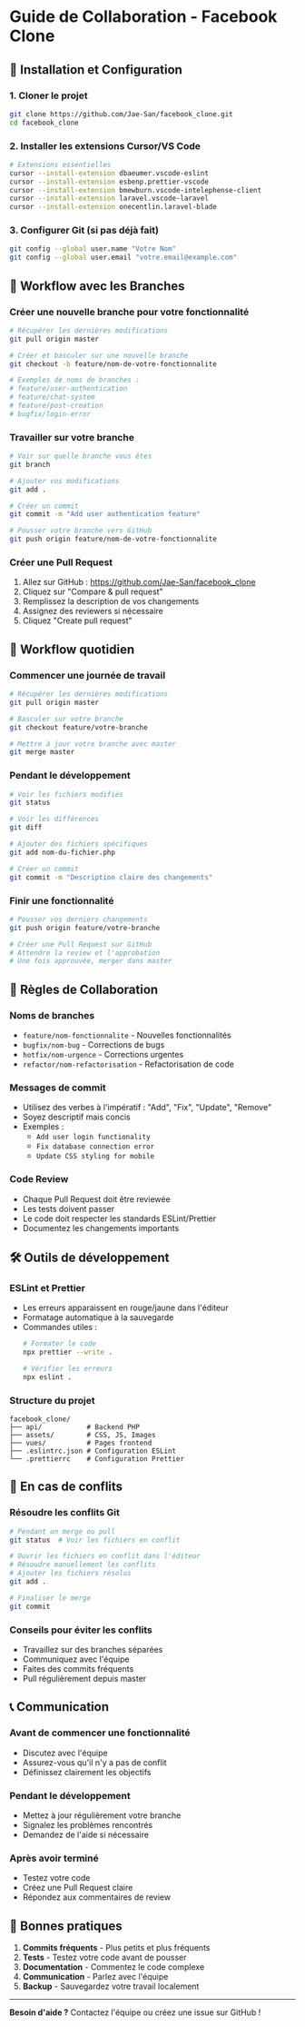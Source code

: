 # Guide de Collaboration - Facebook Clone

## 🚀 Installation et Configuration

### 1. Cloner le projet
```bash
git clone https://github.com/Jae-San/facebook_clone.git
cd facebook_clone
```

### 2. Installer les extensions Cursor/VS Code
```bash
# Extensions essentielles
cursor --install-extension dbaeumer.vscode-eslint
cursor --install-extension esbenp.prettier-vscode
cursor --install-extension bmewburn.vscode-intelephense-client
cursor --install-extension laravel.vscode-laravel
cursor --install-extension onecentlin.laravel-blade
```

### 3. Configurer Git (si pas déjà fait)
```bash
git config --global user.name "Votre Nom"
git config --global user.email "votre.email@example.com"
```

## 🌿 Workflow avec les Branches

### Créer une nouvelle branche pour votre fonctionnalité
```bash
# Récupérer les dernières modifications
git pull origin master

# Créer et basculer sur une nouvelle branche
git checkout -b feature/nom-de-votre-fonctionnalite

# Exemples de noms de branches :
# feature/user-authentication
# feature/chat-system
# feature/post-creation
# bugfix/login-error
```

### Travailler sur votre branche
```bash
# Voir sur quelle branche vous êtes
git branch

# Ajouter vos modifications
git add .

# Créer un commit
git commit -m "Add user authentication feature"

# Pousser votre branche vers GitHub
git push origin feature/nom-de-votre-fonctionnalite
```

### Créer une Pull Request
1. Allez sur GitHub : https://github.com/Jae-San/facebook_clone
2. Cliquez sur "Compare & pull request"
3. Remplissez la description de vos changements
4. Assignez des reviewers si nécessaire
5. Cliquez "Create pull request"

## 🔄 Workflow quotidien

### Commencer une journée de travail
```bash
# Récupérer les dernières modifications
git pull origin master

# Basculer sur votre branche
git checkout feature/votre-branche

# Mettre à jour votre branche avec master
git merge master
```

### Pendant le développement
```bash
# Voir les fichiers modifiés
git status

# Voir les différences
git diff

# Ajouter des fichiers spécifiques
git add nom-du-fichier.php

# Créer un commit
git commit -m "Description claire des changements"
```

### Finir une fonctionnalité
```bash
# Pousser vos derniers changements
git push origin feature/votre-branche

# Créer une Pull Request sur GitHub
# Attendre la review et l'approbation
# Une fois approuvée, merger dans master
```

## 🎯 Règles de Collaboration

### Noms de branches
- `feature/nom-fonctionnalite` - Nouvelles fonctionnalités
- `bugfix/nom-bug` - Corrections de bugs
- `hotfix/nom-urgence` - Corrections urgentes
- `refactor/nom-refactorisation` - Refactorisation de code

### Messages de commit
- Utilisez des verbes à l'impératif : "Add", "Fix", "Update", "Remove"
- Soyez descriptif mais concis
- Exemples :
  - `Add user login functionality`
  - `Fix database connection error`
  - `Update CSS styling for mobile`

### Code Review
- Chaque Pull Request doit être reviewée
- Les tests doivent passer
- Le code doit respecter les standards ESLint/Prettier
- Documentez les changements importants

## 🛠️ Outils de développement

### ESLint et Prettier
- Les erreurs apparaissent en rouge/jaune dans l'éditeur
- Formatage automatique à la sauvegarde
- Commandes utiles :
  ```bash
  # Formater le code
  npx prettier --write .
  
  # Vérifier les erreurs
  npx eslint .
  ```

### Structure du projet
```
facebook_clone/
├── api/           # Backend PHP
├── assets/        # CSS, JS, Images
├── vues/          # Pages frontend
├── .eslintrc.json # Configuration ESLint
└── .prettierrc    # Configuration Prettier
```

## 🚨 En cas de conflits

### Résoudre les conflits Git
```bash
# Pendant un merge ou pull
git status  # Voir les fichiers en conflit

# Ouvrir les fichiers en conflit dans l'éditeur
# Résoudre manuellement les conflits
# Ajouter les fichiers résolus
git add .

# Finaliser le merge
git commit
```

### Conseils pour éviter les conflits
- Travaillez sur des branches séparées
- Communiquez avec l'équipe
- Faites des commits fréquents
- Pull régulièrement depuis master

## 📞 Communication

### Avant de commencer une fonctionnalité
- Discutez avec l'équipe
- Assurez-vous qu'il n'y a pas de conflit
- Définissez clairement les objectifs

### Pendant le développement
- Mettez à jour régulièrement votre branche
- Signalez les problèmes rencontrés
- Demandez de l'aide si nécessaire

### Après avoir terminé
- Testez votre code
- Créez une Pull Request claire
- Répondez aux commentaires de review

## 🎉 Bonnes pratiques

1. **Commits fréquents** - Plus petits et plus fréquents
2. **Tests** - Testez votre code avant de pousser
3. **Documentation** - Commentez le code complexe
4. **Communication** - Parlez avec l'équipe
5. **Backup** - Sauvegardez votre travail localement

---

**Besoin d'aide ?** Contactez l'équipe ou créez une issue sur GitHub ! 